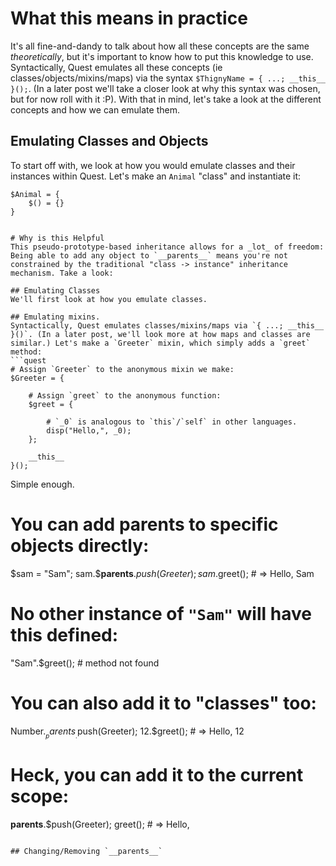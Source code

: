 
# What this means in practice
It's all fine-and-dandy to talk about how all these concepts are the same _theoretically_, but it's important to know how to put this knowledge to use. Syntactically, Quest emulates all these concepts (ie classes/objects/mixins/maps) via the syntax `$ThignyName = { ...; __this__ }();`. (In a later post we'll take a closer look at why this syntax was chosen, but for now roll with it :P). With that in mind, let's take a look at the different concepts and how we can emulate them.

## Emulating Classes and Objects
To start off with, we look at how you would emulate classes and their instances within Quest. Let's make an `Animal` "class" and instantiate it:
```quest
$Animal = {
	$() = {}
}


# Why is this Helpful
This pseudo-prototype-based inheritance allows for a _lot_ of freedom: Being able to add any object to `__parents__` means you're not constrained by the traditional "class -> instance" inheritance mechanism. Take a look:

## Emulating Classes
We'll first look at how you emulate classes. 

## Emulating mixins.
Syntactically, Quest emulates classes/mixins/maps via `{ ...; __this__ }()`. (In a later post, we'll look more at how maps and classes are similar.) Let's make a `Greeter` mixin, which simply adds a `greet` method:
```quest
# Assign `Greeter` to the anonymous mixin we make:
$Greeter = {

	# Assign `greet` to the anonymous function:
	$greet = {

		# `_0` is analogous to `this`/`self` in other languages.
		disp("Hello,", _0);
	};

	__this__
}();
```
Simple enough.

# You can add parents to specific objects directly:
$sam = "Sam";
sam.$__parents__.$push(Greeter);
sam.$greet(); # => Hello, Sam

# No other instance of `"Sam"` will have this defined:
"Sam".$greet(); # method not found


# You can also add it to "classes" too:
Number.$__parents__.$push(Greeter);
12.$greet(); # => Hello, 12

# Heck, you can add it to the current scope:
__parents__.$push(Greeter);
greet(); # => Hello, <main>
```

## Changing/Removing `__parents__`
